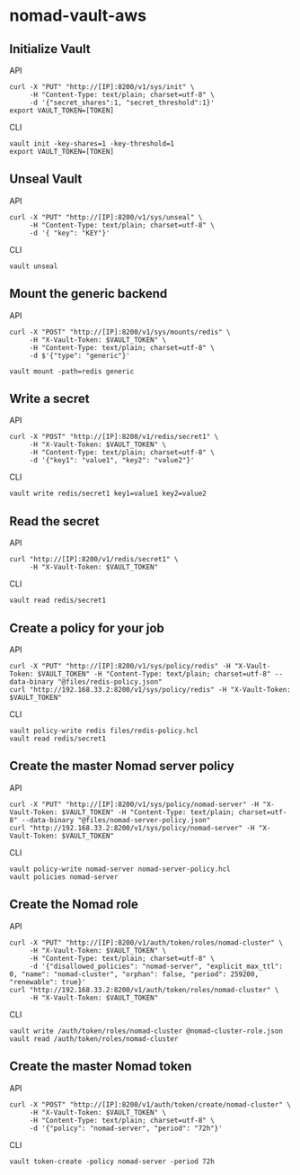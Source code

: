 # nomad-vault-aws

## Initialize Vault

API

```
curl -X "PUT" "http://[IP]:8200/v1/sys/init" \
     -H "Content-Type: text/plain; charset=utf-8" \
     -d '{"secret_shares":1, "secret_threshold":1}'
export VAULT_TOKEN=[TOKEN]
```

CLI

```
vault init -key-shares=1 -key-threshold=1
export VAULT_TOKEN=[TOKEN]
```

## Unseal Vault

API

```
curl -X "PUT" "http://[IP]:8200/v1/sys/unseal" \
     -H "Content-Type: text/plain; charset=utf-8" \
     -d '{ "key": "KEY"}'
```

CLI

```
vault unseal
```

## Mount the generic backend

API

```
curl -X "POST" "http://[IP]:8200/v1/sys/mounts/redis" \
     -H "X-Vault-Token: $VAULT_TOKEN" \
     -H "Content-Type: text/plain; charset=utf-8" \
     -d $'{"type": "generic"}'
```

```
vault mount -path=redis generic
```

## Write a secret

API

```
curl -X "POST" "http://[IP]:8200/v1/redis/secret1" \
     -H "X-Vault-Token: $VAULT_TOKEN" \
     -H "Content-Type: text/plain; charset=utf-8" \
     -d '{"key1": "value1", "key2": "value2"}'
```

CLI

```
vault write redis/secret1 key1=value1 key2=value2
```

## Read the secret

API

```
curl "http://[IP]:8200/v1/redis/secret1" \
     -H "X-Vault-Token: $VAULT_TOKEN"
```

CLI

```
vault read redis/secret1
```


## Create a policy for your job

API

```
curl -X "PUT" "http://[IP]:8200/v1/sys/policy/redis" -H "X-Vault-Token: $VAULT_TOKEN" -H "Content-Type: text/plain; charset=utf-8" --data-binary "@files/redis-policy.json"
curl "http://192.168.33.2:8200/v1/sys/policy/redis" -H "X-Vault-Token: $VAULT_TOKEN"
```

CLI

```
vault policy-write redis files/redis-policy.hcl
vault read redis/secret1
```

## Create the master Nomad server policy

API

```
curl -X "PUT" "http://[IP]:8200/v1/sys/policy/nomad-server" -H "X-Vault-Token: $VAULT_TOKEN" -H "Content-Type: text/plain; charset=utf-8" --data-binary "@files/nomad-server-policy.json"
curl "http://192.168.33.2:8200/v1/sys/policy/nomad-server" -H "X-Vault-Token: $VAULT_TOKEN"
```

CLI

```
vault policy-write nomad-server nomad-server-policy.hcl
vault policies nomad-server
```

## Create the Nomad role

API

```
curl -X "PUT" "http://[IP]:8200/v1/auth/token/roles/nomad-cluster" \
     -H "X-Vault-Token: $VAULT_TOKEN" \
     -H "Content-Type: text/plain; charset=utf-8" \
     -d '{"disallowed_policies": "nomad-server", "explicit_max_ttl": 0, "name": "nomad-cluster", "orphan": false, "period": 259200, "renewable": true}'
curl "http://192.168.33.2:8200/v1/auth/token/roles/nomad-cluster" \
     -H "X-Vault-Token: $VAULT_TOKEN"
```

CLI

```
vault write /auth/token/roles/nomad-cluster @nomad-cluster-role.json
vault read /auth/token/roles/nomad-cluster
```


## Create the master Nomad token

API

```
curl -X "POST" "http://[IP]:8200/v1/auth/token/create/nomad-cluster" \
     -H "X-Vault-Token: $VAULT_TOKEN" \
     -H "Content-Type: text/plain; charset=utf-8" \
     -d '{"policy": "nomad-server", "period": "72h"}'
```

CLI

```
vault token-create -policy nomad-server -period 72h
```

